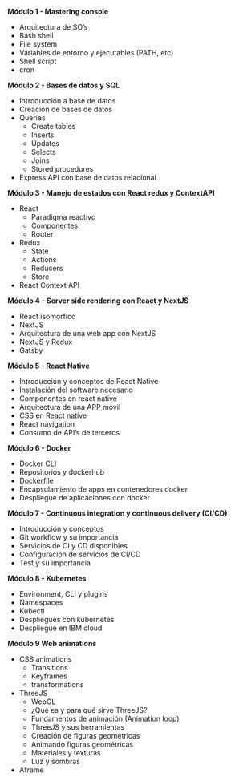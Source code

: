 
__Módulo 1 - Mastering console__

- Arquitectura de SO’s
- Bash shell
- File system
- Variables de entorno y ejecutables (PATH, etc)
- Shell script
- cron

__Módulo 2 - Bases de datos y SQL__

- Introducción a base de datos
- Creación de bases de datos
- Queries
  - Create tables
  - Inserts
  - Updates
  - Selects
  - Joins
  - Stored procedures
- Express API con base de datos relacional


__Módulo 3 - Manejo de estados con React redux y ContextAPI__

- React
  - Paradigma reactivo
  - Componentes
  - Router
- Redux
  - State
  - Actions
  - Reducers
  - Store
- React Context API


__Módulo 4 - Server side rendering con React y NextJS__

- React isomorfico
- NextJS
- Arquitectura de una web app con NextJS
- NextJS y Redux
- Gatsby

__Módulo 5 - React Native__

- Introducción y conceptos de React Native
- Instalación del software necesario
- Componentes en react native
- Arquitectura de una APP móvil
- CSS en React native
- React navigation
- Consumo de API’s de terceros

__Módulo 6 - Docker__

- Docker CLI
- Repositorios y dockerhub
- Dockerfile
- Encapsulamiento de apps en contenedores docker
- Despliegue de aplicaciones con docker

__Módulo 7 - Continuous integration y continuous delivery (CI/CD)__

- Introducción y conceptos
- Git workflow y su importancia
- Servicios de CI y CD disponibles
- Configuración de servicios de CI/CD
- Test y su importancia

__Módulo 8 - Kubernetes__

- Environment, CLI y plugins
- Namespaces
- Kubectl
- Despliegues con kubernetes
- Despliegue en IBM cloud

__Módulo 9 Web animations__

- CSS animations
  - Transitions
  - Keyframes
  - transformations
- ThreeJS
  - WebGL
  - ¿Qué es y para qué sirve ThreeJS?
  - Fundamentos de animación (Animation loop)
  - ThreeJS y sus herramientas
  - Creación de figuras geométricas
  - Animando figuras geométricas
  - Materiales y texturas
  - Luz y sombras
- Aframe
